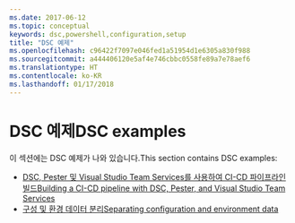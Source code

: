 ```yaml
---
ms.date: 2017-06-12
ms.topic: conceptual
keywords: dsc,powershell,configuration,setup
title: "DSC 예제"
ms.openlocfilehash: c96422f7097e046fed1a51954d1e6305a830f988
ms.sourcegitcommit: a444406120e5af4e746cbbc0558fe89a7e78aef6
ms.translationtype: HT
ms.contentlocale: ko-KR
ms.lasthandoff: 01/17/2018
---
```

# <a name="dsc-examples"></a><span data-ttu-id="53ddc-103">DSC 예제</span><span class="sxs-lookup"><span data-stu-id="53ddc-103">DSC examples</span></span>

<span data-ttu-id="53ddc-104">이 섹션에는 DSC 예제가 나와 있습니다.</span><span class="sxs-lookup"><span data-stu-id="53ddc-104">This section contains DSC examples:</span></span>

- [<span data-ttu-id="53ddc-105">DSC, Pester 및 Visual Studio Team Services를 사용하여 CI-CD 파이프라인 빌드</span><span class="sxs-lookup"><span data-stu-id="53ddc-105">Building a CI-CD pipeline with DSC, Pester, and Visual Studio Team Services</span></span>](dscCiCd.md)
- [<span data-ttu-id="53ddc-106">구성 및 환경 데이터 분리</span><span class="sxs-lookup"><span data-stu-id="53ddc-106">Separating configuration and environment data</span></span>](separatingEnvData.md)

